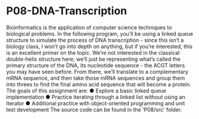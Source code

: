 # P08-DNA-Transcription
Bioinformatics is the application of computer science techniques to biological problems. In the following
program, you’ll be using a linked queue structure to simulate the process of DNA transcription - since
this isn’t a biology class, I won’t go into depth on anything, but if you’re interested, this is an excellent
primer on the topic.
We’re not interested in the classical double-helix structure here; we’ll just be representing what’s called
the primary structure of the DNA, its nucleotide sequence - the ACGT letters you may have seen before.
From there, we’ll translate to a complementary mRNA sequence, and then take those mRNA sequences
and group them into threes to find the final amino acid sequence that will become a protein.
The goals of this assignment are:
● Explore a basic linked queue implementation
● Practice iterating through a linked list without using an Iterator
● Additional practice with object-oriented programming and unit test development
The source code can be found in the 'P08/src' folder.
